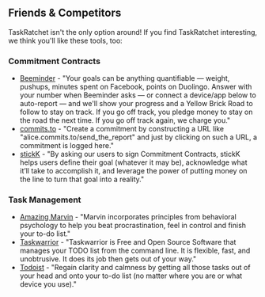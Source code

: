 ## Friends & Competitors

TaskRatchet isn't the only option around! If you find TaskRatchet interesting, we think you'll
like these tools, too:

### Commitment Contracts

- [Beeminder](https://www.beeminder.com/home) - "Your goals can be anything quantifiable — weight, pushups, minutes 
spent on Facebook, points on Duolingo. Answer with your number when Beeminder asks — or connect a device/app below to 
auto-report — and we'll show your progress and a Yellow Brick Road to follow to stay on track. If you go off track, you 
pledge money to stay on the road the next time. If you go off track again, we charge you."
- [commits.to](http://commits.to/) - "Create a commitment by constructing a URL like "alice.commits.to/send_the_report" 
and just by clicking on such a URL, a commitment is logged here."
- [stickK](https://www.stickk.com/) - "By asking our users to sign Commitment Contracts, stickK helps users define their 
goal (whatever it may be), acknowledge what it’ll take to accomplish it, and leverage the power of putting money on the 
line to turn that goal into a reality."

### Task Management

- [Amazing Marvin](https://amazingmarvin.com/) - "Marvin incorporates principles from behavioral psychology to help you 
beat procrastination, feel in control and finish your to-do list."
- [Taskwarrior](https://taskwarrior.org/) - "Taskwarrior is Free and Open Source Software that manages your TODO list 
from the command line. It is flexible, fast, and unobtrusive. It does its job then gets out of your way."
- [Todoist](https://todoist.com/) - "Regain clarity and calmness by getting all those tasks out of your head and onto 
your to-do list (no matter where you are or what device you use)."
